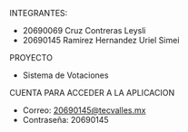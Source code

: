 INTEGRANTES:
- 20690069 Cruz Contreras Leysli
- 20690145 Ramirez Hernandez Uriel Simei

PROYECTO
- Sistema de Votaciones

CUENTA PARA ACCEDER A LA APLICACION
- Correo: 20690145@tecvalles.mx
- Contraseña: 20690145
